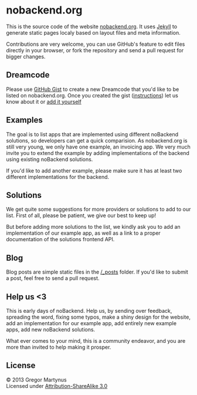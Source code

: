 nobackend.org
=============

This is the source code of the website [nobackend.org](http://nobackend.org). It uses [Jekyll](http://jekyllrb.com/) to generate static pages localy based on layout files and meta information.

Contributions are very welcome, you can use GitHub's feature to edit files directly in your browser, or fork the repository and send a pull request for bigger changes.


Dreamcode
---------

Please use [GitHub Gist](https://gist.github.com/) to create
a new Dreamcode that you'd like to be listed on nobackend.org. Once you created the gist ([instructions](https://dl.dropboxusercontent.com/u/732913/dream-code.mov)) let us know about it or [add it yourself](https://github.com/nobackend/nobackend.org/edit/gh-pages/dreamcode.html)


Examples
--------

The goal is to list apps that are implemented using different noBackend solutions, so developers can get a quick comparision. As nobackend.org is still very young, we only have one example, an invoicing app. We very much invite you to extend the example by adding implementations of the backend using existing noBackend solutions. 

If you'd like to add another example, please make sure it has at least two different implementations for the backend.


Solutions
---------

We get quite some suggestions for more providers or solutions to add to our list. First of all, please be patient, we give our best to keep up!

But before adding more solutions to the list, we kindly ask you to add an implementation of our example app, as well as a link to a proper documentation of the solutions frontend API.


Blog
----

Blog posts are simple static files in the [/_posts](https://github.com/gr2m/nobackend.org/tree/gh-pages/_posts) folder. If you'd like to submit a post, feel free to send a pull request.


Help us <3
----------

This is early days of noBackend. Help us, by sending over feedback, spreading the word, fixing some typos, make a shiny design for the website, add an implementation for our example app, add entirely new example apps, add new noBackend solutions.

What ever comes to your mind, this is a community endeavor, and you are more than invited to help making it prosper.


License
-------

© 2013 Gregor Martynus  
Licensed under [Attribution-ShareAlike 3.0](http://creativecommons.org/licenses/by-sa/3.0/)
